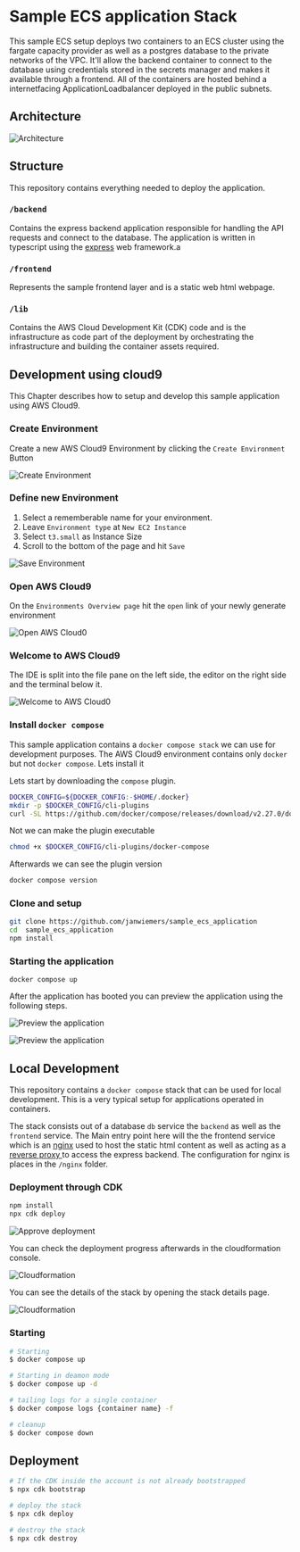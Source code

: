 # Sample ECS application Stack

This sample ECS setup deploys two containers to an ECS cluster using the fargate capacity provider as well as a postgres database to the private networks of the VPC.
It'll allow the backend container to connect to the database using credentials stored in the secrets manager and makes it available through a frontend. All of the containers are hosted behind a internetfacing ApplicationLoadbalancer deployed in the public subnets.

## Architecture

![Architecture](./docs/lab_arch.png)

## Structure

This repository contains everything needed to deploy the application.


### `/backend`

Contains the express backend application responsible for handling the API requests and connect to the database. The application is written in typescript using the [express](https://expressjs.com/) web framework.a

### `/frontend`

Represents the sample frontend layer and is a static web html webpage.

### `/lib`

Contains the AWS Cloud Development Kit (CDK) code and is the infrastructure as code part of the deployment by orchestrating the infrastructure and building the container assets required.

## Development using cloud9

This Chapter describes how to setup and develop this sample application using AWS Cloud9.

### Create Environment

Create a new AWS Cloud9 Environment by clicking the `Create Environment` Button

![Create Environment](./docs/1_create_environment.png)

### Define new Environment

1. Select a rememberable name for your environment.
2. Leave `Environment type` at `New EC2 Instance`
3. Select `t3.small` as Instance Size
4. Scroll to the bottom of the page and hit `Save`

![Save Environment](./docs/2_save_environment.png)

### Open AWS Cloud9

On the `Environments Overview page` hit the `open` link of your newly generate environment

![Open AWS Cloud0](./docs/3_open_cloud9.png)

### Welcome to AWS Cloud9

The IDE is split into the file pane on the left side, the editor on the right side and the terminal below it.

![Welcome to AWS Cloud0](./docs/4_welcome.png)

### Install `docker compose`

This sample application contains a `docker compose stack` we can use for development purposes. The AWS Cloud9 environment contains only `docker` but not `docker compose`. 
Lets install it

Lets start by downloading the `compose` plugin.

```bash
DOCKER_CONFIG=${DOCKER_CONFIG:-$HOME/.docker}
mkdir -p $DOCKER_CONFIG/cli-plugins
curl -SL https://github.com/docker/compose/releases/download/v2.27.0/docker-compose-linux-x86_64 -o $DOCKER_CONFIG/cli-plugins/docker-compose
```

Not we can make the plugin executable 

```bash
chmod +x $DOCKER_CONFIG/cli-plugins/docker-compose
```

Afterwards we can see the plugin version

```bash
docker compose version
```

### Clone and setup

```bash
git clone https://github.com/janwiemers/sample_ecs_application
cd  sample_ecs_application
npm install
```

### Starting the application

```
docker compose up
```

After the application has booted you can preview the application using the following steps.

![Preview the application](./docs/5_preview_application.png)

![Preview the application](./docs/6_preview_pane.png)

## Local Development

This repository contains a `docker compose` stack that can be used for local development. This is a very typical setup for applications operated in containers.

The stack consists out of a database `db` service the `backend` as well as the `frontend` service. The Main entry point here will the the frontend service which is an [nginx](https://nginx.org/) used to host the static html content as well as acting as a [reverse proxy ](https://en.wikipedia.org/wiki/Reverse_proxy) to access the express backend. The configuration for nginx is places in the `/nginx` folder.

### Deployment through CDK

```bash
npm install
npx cdk deploy
```

![Approve deployment](./docs/7_deployment.png)

You can check the deployment progress afterwards in the cloudformation console.

![Cloudformation](./docs/8_cloudformation.png)

You can see the details of the stack by opening the stack details page.

![Cloudformation](./docs/9_resources.png)

### Starting

```sh
# Starting
$ docker compose up

# Starting in deamon mode
$ docker compose up -d

# tailing logs for a single container
$ docker compose logs {container name} -f

# cleanup
$ docker compose down
```

## Deployment

```bash
# If the CDK inside the account is not already bootstrapped
$ npx cdk bootstrap

# deploy the stack
$ npx cdk deploy

# destroy the stack
$ npx cdk destroy
```
